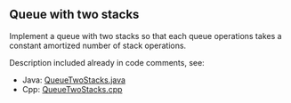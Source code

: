 ## Queue with two stacks

Implement a queue with two stacks so that each queue operations takes a constant
amortized number of stack operations.

Description included already in code comments, see:
- Java: [QueueTwoStacks.java](src/QueueTwoStacks.java)
- Cpp: [QueueTwoStacks.cpp](src/QueueTwoStacks.cpp)